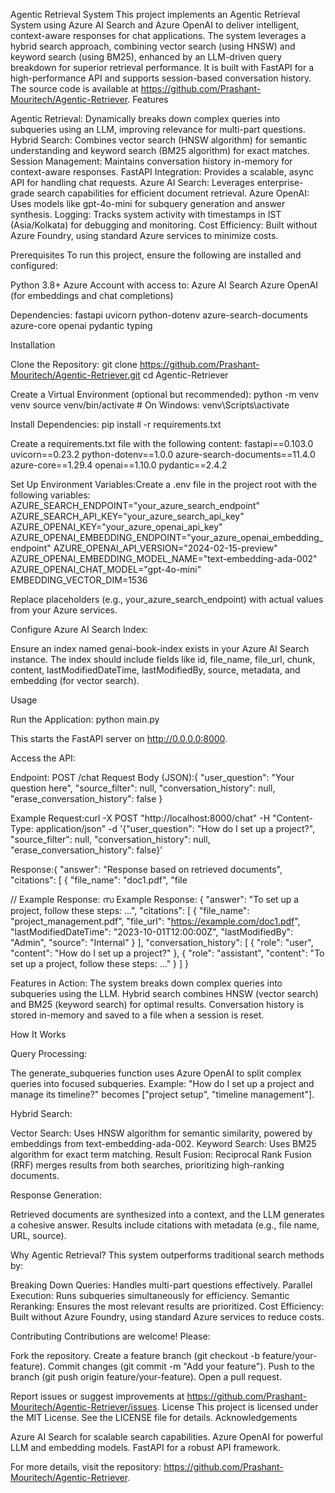 Agentic Retrieval System
This project implements an Agentic Retrieval System using Azure AI Search and Azure OpenAI to deliver intelligent, context-aware responses for chat applications. The system leverages a hybrid search approach, combining vector search (using HNSW) and keyword search (using BM25), enhanced by an LLM-driven query breakdown for superior retrieval performance. It is built with FastAPI for a high-performance API and supports session-based conversation history.
The source code is available at https://github.com/Prashant-Mouritech/Agentic-Retriever.
Features

Agentic Retrieval: Dynamically breaks down complex queries into subqueries using an LLM, improving relevance for multi-part questions.
Hybrid Search: Combines vector search (HNSW algorithm) for semantic understanding and keyword search (BM25 algorithm) for exact matches.
Session Management: Maintains conversation history in-memory for context-aware responses.
FastAPI Integration: Provides a scalable, async API for handling chat requests.
Azure AI Search: Leverages enterprise-grade search capabilities for efficient document retrieval.
Azure OpenAI: Uses models like gpt-4o-mini for subquery generation and answer synthesis.
Logging: Tracks system activity with timestamps in IST (Asia/Kolkata) for debugging and monitoring.
Cost Efficiency: Built without Azure Foundry, using standard Azure services to minimize costs.

Prerequisites
To run this project, ensure the following are installed and configured:

Python 3.8+
Azure Account with access to:
Azure AI Search
Azure OpenAI (for embeddings and chat completions)


Dependencies:
fastapi
uvicorn
python-dotenv
azure-search-documents
azure-core
openai
pydantic
typing



Installation

Clone the Repository:
git clone https://github.com/Prashant-Mouritech/Agentic-Retriever.git
cd Agentic-Retriever


Create a Virtual Environment (optional but recommended):
python -m venv venv
source venv/bin/activate  # On Windows: venv\Scripts\activate


Install Dependencies:
pip install -r requirements.txt

Create a requirements.txt file with the following content:
fastapi==0.103.0
uvicorn==0.23.2
python-dotenv==1.0.0
azure-search-documents==11.4.0
azure-core==1.29.4
openai==1.10.0
pydantic==2.4.2


Set Up Environment Variables:Create a .env file in the project root with the following variables:
AZURE_SEARCH_ENDPOINT="your_azure_search_endpoint"
AZURE_SEARCH_API_KEY="your_azure_search_api_key"
AZURE_OPENAI_KEY="your_azure_openai_api_key"
AZURE_OPENAI_EMBEDDING_ENDPOINT="your_azure_openai_embedding_endpoint"
AZURE_OPENAI_API_VERSION="2024-02-15-preview"
AZURE_OPENAI_EMBEDDING_MODEL_NAME="text-embedding-ada-002"
AZURE_OPENAI_CHAT_MODEL="gpt-4o-mini"
EMBEDDING_VECTOR_DIM=1536

Replace placeholders (e.g., your_azure_search_endpoint) with actual values from your Azure services.

Configure Azure AI Search Index:

Ensure an index named genai-book-index exists in your Azure AI Search instance.
The index should include fields like id, file_name, file_url, chunk, content, lastModifiedDateTime, lastModifiedBy, source, metadata, and embedding (for vector search).



Usage

Run the Application:
python main.py

This starts the FastAPI server on http://0.0.0.0:8000.

Access the API:

Endpoint: POST /chat
Request Body (JSON):{
  "user_question": "Your question here",
  "source_filter": null,
  "conversation_history": null,
  "erase_conversation_history": false
}


Example Request:curl -X POST "http://localhost:8000/chat" -H "Content-Type: application/json" -d '{"user_question": "How do I set up a project?", "source_filter": null, "conversation_history": null, "erase_conversation_history": false}'


Response:{
  "answer": "Response based on retrieved documents",
  "citations": [
    {
      "file_name": "doc1.pdf",
      "file





//   Example Response:    സ
   Example Response:
{
  "answer": "To set up a project, follow these steps: ...",
  "citations": [
    {
      "file_name": "project_management.pdf",
      "file_url": "https://example.com/doc1.pdf",
      "lastModifiedDateTime": "2023-10-01T12:00:00Z",
      "lastModifiedBy": "Admin",
      "source": "Internal"
    }
  ],
  "conversation_history": [
    {
      "role": "user",
      "content": "How do I set up a project?"
    },
    {
      "role": "assistant",
      "content": "To set up a project, follow these steps: ..."
    }
  ]
}


Features in Action:
The system breaks down complex queries into subqueries using the LLM.
Hybrid search combines HNSW (vector search) and BM25 (keyword search) for optimal results.
Conversation history is stored in-memory and saved to a file when a session is reset.



How It Works

Query Processing:

The generate_subqueries function uses Azure OpenAI to split complex queries into focused subqueries.
Example: "How do I set up a project and manage its timeline?" becomes ["project setup", "timeline management"].


Hybrid Search:

Vector Search: Uses HNSW algorithm for semantic similarity, powered by embeddings from text-embedding-ada-002.
Keyword Search: Uses BM25 algorithm for exact term matching.
Result Fusion: Reciprocal Rank Fusion (RRF) merges results from both searches, prioritizing high-ranking documents.


Response Generation:

Retrieved documents are synthesized into a context, and the LLM generates a cohesive answer.
Results include citations with metadata (e.g., file name, URL, source).



Why Agentic Retrieval?
This system outperforms traditional search methods by:

Breaking Down Queries: Handles multi-part questions effectively.
Parallel Execution: Runs subqueries simultaneously for efficiency.
Semantic Reranking: Ensures the most relevant results are prioritized.
Cost Efficiency: Built without Azure Foundry, using standard Azure services to reduce costs.

Contributing
Contributions are welcome! Please:

Fork the repository.
Create a feature branch (git checkout -b feature/your-feature).
Commit changes (git commit -m "Add your feature").
Push to the branch (git push origin feature/your-feature).
Open a pull request.

Report issues or suggest improvements at https://github.com/Prashant-Mouritech/Agentic-Retriever/issues.
License
This project is licensed under the MIT License. See the LICENSE file for details.
Acknowledgements

Azure AI Search for scalable search capabilities.
Azure OpenAI for powerful LLM and embedding models.
FastAPI for a robust API framework.

For more details, visit the repository: https://github.com/Prashant-Mouritech/Agentic-Retriever.

